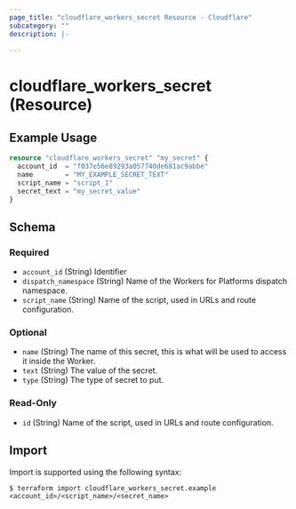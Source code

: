 ```yaml
---
page_title: "cloudflare_workers_secret Resource - Cloudflare"
subcategory: ""
description: |-
  
---
```


# cloudflare_workers_secret (Resource)



## Example Usage

```terraform
resource "cloudflare_workers_secret" "my_secret" {
  account_id  = "f037e56e89293a057740de681ac9abbe"
  name        = "MY_EXAMPLE_SECRET_TEXT"
  script_name = "script_1"
  secret_text = "my_secret_value"
}
```
<!-- schema generated by tfplugindocs -->
## Schema

### Required

- `account_id` (String) Identifier
- `dispatch_namespace` (String) Name of the Workers for Platforms dispatch namespace.
- `script_name` (String) Name of the script, used in URLs and route configuration.

### Optional

- `name` (String) The name of this secret, this is what will be used to access it inside the Worker.
- `text` (String) The value of the secret.
- `type` (String) The type of secret to put.

### Read-Only

- `id` (String) Name of the script, used in URLs and route configuration.

## Import

Import is supported using the following syntax:

```shell
$ terraform import cloudflare_workers_secret.example <account_id>/<script_name>/<secret_name>
```
